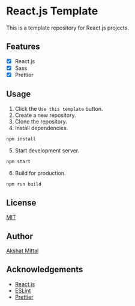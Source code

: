 # React.js Template

This is a template repository for React.js projects.

## Features

-   [x] React.js
-   [x] Sass
-   [x] Prettier

## Usage

1.  Click the `Use this template` button.
2.  Create a new repository.
3.  Clone the repository.
4.  Install dependencies.

```sh
npm install
```

5.  Start development server.

```sh
npm start
```

6.  Build for production.

```sh
npm run build
```

## License

[MIT](LICENSE)

## Author

[Akshat Mittal](https://akshatmittal61.vercel.app)

## Acknowledgements

-   [React.js](https://reactjs.org/)
-   [ESLint](https://eslint.org/)
-   [Prettier](https://prettier.io/)
